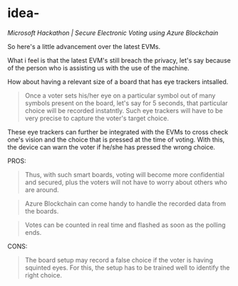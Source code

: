 # idea-
*Microsoft Hackathon | Secure Electronic Voting using Azure Blockchain*

So here's a little advancement over the latest EVMs. 

What i feel is that the latest EVM's still breach the privacy, let's say because of the person who is assisting us with the use of the machine.

How about having a relevant size of a board that has eye trackers intsalled.
> Once a voter sets his/her eye on a particular symbol out of many symbols present on the board, let's say for 5 seconds, that particular choice will be recorded instatntly.
> Such eye trackers will have to be very precise to capture the voter's target choice.

These eye trackers can further be integrated with the EVMs to cross check one's vision and the choice that is pressed at the time of voting. With this, the device can warn the voter if he/she has pressed the wrong choice.



PROS:
>Thus, with such smart boards, voting will become more confidential and secured, plus the voters will not have to worry about others who are around.

>Azure Blockchain can come handy to handle the recorded data from the boards.

>Votes can be counted in real time and flashed as soon as the polling ends.

CONS:
>The board setup may record a false choice if the voter is having squinted eyes. For this, the setup has to be trained well to identify the right choice.

